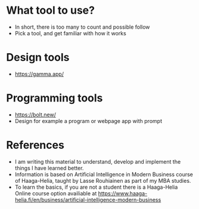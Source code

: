 # What tool to use?
- In short, there is too many to count and possible follow
- Pick a tool, and get familiar with how it works


# Design tools
- https://gamma.app/

# Programming tools
- https://bolt.new/
- Design for example a program or webpage app with prompt


# References
- I am writing this material to understand, develop and implement the things I have learned better.
- Information is based on Artificial Intelligence in Modern Business course of Haaga-Helia, taught by Lasse Rouhiainen as part of my MBA studies.
- To learn the basics, if you are not a student there is a Haaga-Helia Online course option availiable at https://www.haaga-helia.fi/en/business/artificial-intelligence-modern-business
